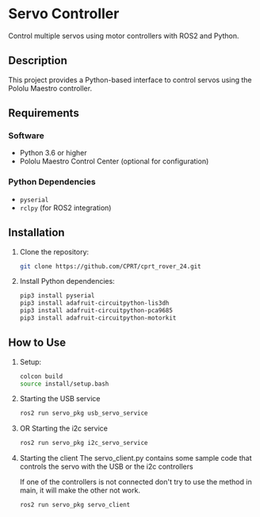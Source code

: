# Servo Controller
Control multiple servos using motor controllers with ROS2 and Python.

## Description
This project provides a Python-based interface to control servos using the Pololu Maestro controller. 

## Requirements
### Software
- Python 3.6 or higher
- Pololu Maestro Control Center (optional for configuration)

### Python Dependencies
- `pyserial`
- `rclpy` (for ROS2 integration)

## Installation
1. Clone the repository:
   ```bash
   git clone https://github.com/CPRT/cprt_rover_24.git

2. Install Python dependencies:
    ```bash
    pip3 install pyserial
    pip3 install adafruit-circuitpython-lis3dh
    pip3 install adafruit-circuitpython-pca9685
    pip3 install adafruit-circuitpython-motorkit 

## How to Use
1. Setup:
    ```bash 
    colcon build
    source install/setup.bash

2. Starting the USB service
    ```bash
    ros2 run servo_pkg usb_servo_service

3. OR Starting the i2c service
    ```bash
    ros2 run servo_pkg i2c_servo_service

4. Starting the client
    The servo_client.py contains some sample code that controls the servo with the USB or the i2c controllers

    If one of the controllers is not connected don't try to use the method in main, it will make the other not work.
    ```bash
    ros2 run servo_pkg servo_client 
